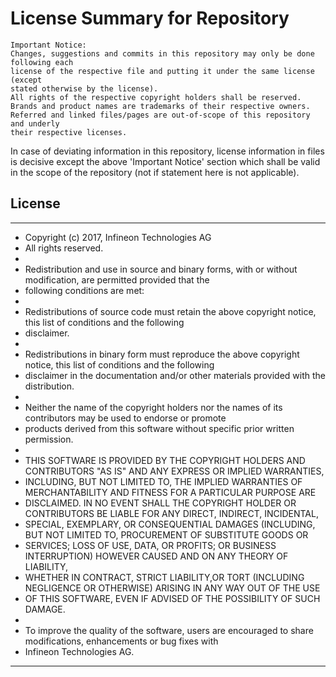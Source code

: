# License Summary for Repository
```
Important Notice:
Changes, suggestions and commits in this repository may only be done following each
license of the respective file and putting it under the same license (except
stated otherwise by the license).
All rights of the respective copyright holders shall be reserved.
Brands and product names are trademarks of their respective owners.
Referred and linked files/pages are out-of-scope of this repository and underly
their respective licenses.
```
In case of deviating information in this repository, license information
in files is decisive except the above 'Important Notice' section which shall be
valid in the scope of the repository (not if statement here is not applicable).

## License

*********************************************************************************************************************
 * Copyright (c) 2017, Infineon Technologies AG
 * All rights reserved.                        
 *                                             
 * Redistribution and use in source and binary forms, with or without modification, are permitted provided that the 
 * following conditions are met:   
 *                                                                              
 * Redistributions of source code must retain the above copyright notice, this list of conditions and the following 
 * disclaimer.                        
 * 
 * Redistributions in binary form must reproduce the above copyright notice, this list of conditions and the following 
 * disclaimer in the documentation and/or other materials provided with the distribution.                       
 * 
 * Neither the name of the copyright holders nor the names of its contributors may be used to endorse or promote 
 * products derived from this software without specific prior written permission.                                           
 *                                                                              
 * THIS SOFTWARE IS PROVIDED BY THE COPYRIGHT HOLDERS AND CONTRIBUTORS "AS IS" AND ANY EXPRESS OR IMPLIED WARRANTIES, 
 * INCLUDING, BUT NOT LIMITED TO, THE IMPLIED WARRANTIES OF MERCHANTABILITY AND FITNESS FOR A PARTICULAR PURPOSE ARE  
 * DISCLAIMED. IN NO EVENT SHALL THE COPYRIGHT HOLDER OR CONTRIBUTORS BE LIABLE  FOR ANY DIRECT, INDIRECT, INCIDENTAL, 
 * SPECIAL, EXEMPLARY, OR CONSEQUENTIAL DAMAGES (INCLUDING, BUT NOT LIMITED TO, PROCUREMENT OF SUBSTITUTE GOODS OR  
 * SERVICES; LOSS OF USE, DATA, OR PROFITS; OR BUSINESS INTERRUPTION) HOWEVER CAUSED AND ON ANY THEORY OF LIABILITY, 
 * WHETHER IN CONTRACT, STRICT LIABILITY,OR TORT (INCLUDING NEGLIGENCE OR OTHERWISE) ARISING IN ANY WAY OUT OF THE USE 
 * OF THIS SOFTWARE, EVEN IF ADVISED OF THE POSSIBILITY OF SUCH DAMAGE.                                                  
 *                                                                              
 * To improve the quality of the software, users are encouraged to share modifications, enhancements or bug fixes with 
 * Infineon Technologies AG.                                                          
 *********************************************************************************************************************

 
